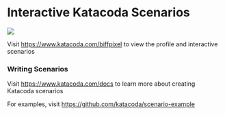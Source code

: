 # Interactive Katacoda Scenarios

[![](http://shields.katacoda.com/katacoda/biffpixel/count.svg)](https://www.katacoda.com/biffpixel "Get your profile on Katacoda.com")

Visit https://www.katacoda.com/biffpixel to view the profile and interactive scenarios

### Writing Scenarios
Visit https://www.katacoda.com/docs to learn more about creating Katacoda scenarios

For examples, visit https://github.com/katacoda/scenario-example
